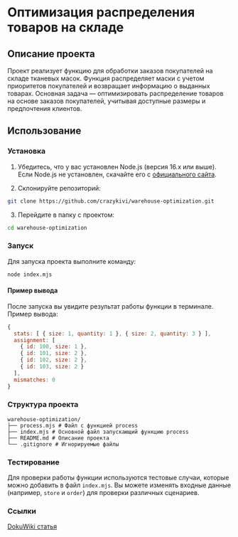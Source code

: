 # Оптимизация распределения товаров на складе

## Описание проекта

Проект реализует функцию для обработки заказов покупателей на складе тканевых масок. Функция распределяет маски с учетом приоритетов покупателей и возвращает информацию о выданных товарах. Основная задача — оптимизировать распределение товаров на основе заказов покупателей, учитывая доступные размеры и предпочтения клиентов.

## Использование

### Установка

1. Убедитесь, что у вас установлен Node.js (версия 16.x или выше). Если Node.js не установлен, скачайте его с [официального сайта](https://nodejs.org/).

2. Склонируйте репозиторий:
```bash
git clone https://github.com/crazykivi/warehouse-optimization.git
```
3. Перейдите в папку с проектом:
```bash
cd warehouse-optimization
```
### Запуск
Для запуска проекта выполните команду:
```bash
node index.mjs
```
#### Пример вывода
После запуска вы увидите результат работы функции в терминале. Пример вывода:
```javascript
{
  stats: [ { size: 1, quantity: 1 }, { size: 2, quantity: 3 } ],
  assignment: [
    { id: 100, size: 1 },
    { id: 101, size: 2 },
    { id: 102, size: 2 },
    { id: 103, size: 2 }
  ],
  mismatches: 0
}
```
### Структура проекта
```struct
warehouse-optimization/
├── process.mjs # Файл с функцией process
├── index.mjs # Основной файл запускающий функцию process
├── README.md # Описание проекта
└── .gitignore # Игнорируемые файлы
```
### Тестирование

Для проверки работы функции используются тестовые случаи, которые можно добавить в файл `index.mjs`. Вы можете изменять входные данные (например, `store` и `order`) для проверки различных сценариев.

### Ссылки
[DokuWiki статья](https://wiki.nikitaredko.ru/тестовые_задания:nodejs:оптимизация_распределения_товаров_на_складе)